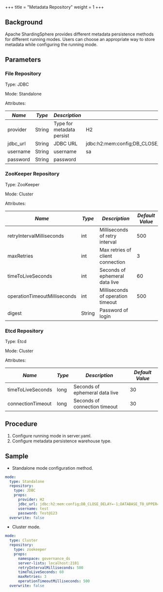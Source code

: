 +++
title = "Metadata Repository"
weight = 1
+++

## Background

Apache ShardingSphere provides different metadata persistence methods for different running modes. Users can choose an appropriate way to store metadata while configuring the running mode.

## Parameters
### File Repository

Type: JDBC

Mode: Standalone

Attributes:

| *Name*                       | *Type* | *Description*                     | *Default Value*                                                         |
| ---------------------------- | ------ | --------------------------------- | ----------------------------------------------------------------------- |
| provider                    | String      | Type for metadata persist     | H2              |
| jdbc_url                    | String      | JDBC URL              | jdbc:h2:mem:config;DB_CLOSE_DELAY=-1;DATABASE_TO_UPPER=false;MODE=MYSQL              |
| username                    | String      | username              | sa              |
| password                    | String      | password              |                 |


### ZooKeeper Repository

Type: ZooKeeper

Mode: Cluster

Attributes:

| *Name*                       | *Type* | *Description*                     | *Default Value* |
| ---------------------------- | ------ | --------------------------------- | --------------- |
| retryIntervalMilliseconds    | int    | Milliseconds of retry interval    | 500             |
| maxRetries                   | int    | Max retries of client connection  | 3               |
| timeToLiveSeconds            | int    | Seconds of ephemeral data live    | 60              |
| operationTimeoutMilliseconds | int    | Milliseconds of operation timeout | 500             |
| digest                       | String | Password of login                 |                 |

### Etcd Repository

Type: Etcd

Mode: Cluster

Attributes:

| *Name*                       | *Type* | *Description*                     | *Default Value* |
| ---------------------------- | ------ | --------------------------------- | --------------- |
| timeToLiveSeconds            | long   | Seconds of ephemeral data live    | 30              |
| connectionTimeout            | long   | Seconds of connection timeout     | 30              |

## Procedure

1. Configure running mode in server.yaml.
1. Configure metadata persistence warehouse type.

## Sample

- Standalone mode configuration method.

```yaml
mode:
  type: Standalone
  repository:
    type: JDBC
    props:
      provider: H2
      jdbc_url: jdbc:h2:mem:config;DB_CLOSE_DELAY=-1;DATABASE_TO_UPPER=false;MODE=MYSQL
      username: test
      password: Test@123
  overwrite: false
```

- Cluster mode.

```yaml
mode:
  type: Cluster
  repository:
    type: zookeeper
    props:
      namespace: governance_ds
      server-lists: localhost:2181
      retryIntervalMilliseconds: 500
      timeToLiveSeconds: 60
      maxRetries: 3
      operationTimeoutMilliseconds: 500
  overwrite: false
```
